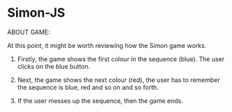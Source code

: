 # Simon-JS

ABOUT GAME:

At this point, it might be worth reviewing how the Simon game works.

1. Firstly, the game shows the first colour in the sequence (blue). The user clicks on the blue button.

2. Next, the game shows the next colour (red), the user has to remember the sequence is blue, red and so on and so forth.

3. If the user messes up the sequence, then the game ends.
